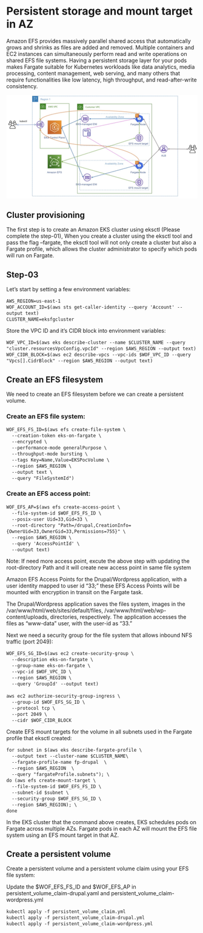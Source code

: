 # Persistent storage and mount target in AZ

Amazon EFS provides massively parallel shared access that automatically grows and shrinks as files are added and removed. Multiple containers and EC2 instances can simultaneously perform read and write operations on shared EFS file systems. Having a persistent storage layer for your pods makes Fargate suitable for Kubernetes workloads like data analytics, media processing, content management, web serving, and many others that require functionalities like low latency, high throughput, and read-after-write consistency.

![EFS](../images/step-03-efs.jpeg) 

## Cluster provisioning

The first step is to create an Amazon EKS cluster using eksctl (Please complete the step-01), When you create a cluster using the eksctl tool and pass the flag –fargate, the eksctl tool will not only create a cluster but also a Fargate profile, which allows the cluster administrator to specify which pods will run on Fargate.

## Step-03

Let’s start by setting a few environment variables:

```
AWS_REGION=us-east-1
WOF_ACCOUNT_ID=$(aws sts get-caller-identity --query 'Account' --output text)
CLUSTER_NAME=eksfgcluster
```

Store the VPC ID and it’s CIDR block into environment variables:

```
WOF_VPC_ID=$(aws eks describe-cluster --name $CLUSTER_NAME --query "cluster.resourcesVpcConfig.vpcId" --region $AWS_REGION --output text)
WOF_CIDR_BLOCK=$(aws ec2 describe-vpcs --vpc-ids $WOF_VPC_ID --query "Vpcs[].CidrBlock" --region $AWS_REGION --output text)
```

## Create an EFS filesystem

We need to create an EFS filesystem before we can create a persistent volume.

### Create an EFS file system:

```
WOF_EFS_FS_ID=$(aws efs create-file-system \
  --creation-token eks-on-fargate \
  --encrypted \
  --performance-mode generalPurpose \
  --throughput-mode bursting \
  --tags Key=Name,Value=EKSPocVolume \
  --region $AWS_REGION \
  --output text \
  --query "FileSystemId")
```

### Create an EFS access point:

```
WOF_EFS_AP=$(aws efs create-access-point \
  --file-system-id $WOF_EFS_FS_ID \
  --posix-user Uid=33,Gid=33 \
  --root-directory "Path=/drupal,CreationInfo={OwnerUid=33,OwnerGid=33,Permissions=755}" \
  --region $AWS_REGION \
  --query 'AccessPointId' \
  --output text)
```

Note: If need more access point, excute the above step with updating the root-directory Path and it will create new access point in same file system

Amazon EFS Access Points for the Drupal/Wordpress application, with a user identity mapped to user id “33;” these EFS Access Points will be mounted with encryption in transit on the Fargate task. 

The Drupal/Wordpress application saves the files system, images in the /var/www/html/web/sites/default/files, /var/www/html/web/wp-content/uploads, directories, respectively. The application accesses the files as “www-data” user, with the user-id as “33.”

Next we need a security group for the file system that allows inbound NFS traffic (port 2049):

```
WOF_EFS_SG_ID=$(aws ec2 create-security-group \
  --description eks-on-fargate \
  --group-name eks-on-fargate \
  --vpc-id $WOF_VPC_ID \
  --region $AWS_REGION \
  --query 'GroupId' --output text)

aws ec2 authorize-security-group-ingress \
  --group-id $WOF_EFS_SG_ID \
  --protocol tcp \
  --port 2049 \
  --cidr $WOF_CIDR_BLOCK
```

Create EFS mount targets for the volume in all subnets used in the Fargate profile that eksctl created:

```
for subnet in $(aws eks describe-fargate-profile \
  --output text --cluster-name $CLUSTER_NAME\
  --fargate-profile-name fp-drupal  \
  --region $AWS_REGION  \
  --query "fargateProfile.subnets"); \
do (aws efs create-mount-target \
  --file-system-id $WOF_EFS_FS_ID \
  --subnet-id $subnet \
  --security-group $WOF_EFS_SG_ID \
  --region $AWS_REGION); \
done 
```

In the EKS cluster that the command above creates, EKS schedules pods on Fargate across multiple AZs. Fargate pods in each AZ will mount the EFS file system using an EFS mount target in that AZ.

## Create a persistent volume

Create a persistent volume and a persistent volume claim using your EFS file system:

Update the $WOF_EFS_FS_ID and $WOF_EFS_AP in persistent_volume_claim-drupal.yaml and persistent_volume_claim-wordpress.yml

```
kubectl apply -f persistent_volume_claim.yml
kubectl apply -f persistent_volume_claim-drupal.yml
kubectl apply -f persistent_volume_claim-wordpress.yml
```